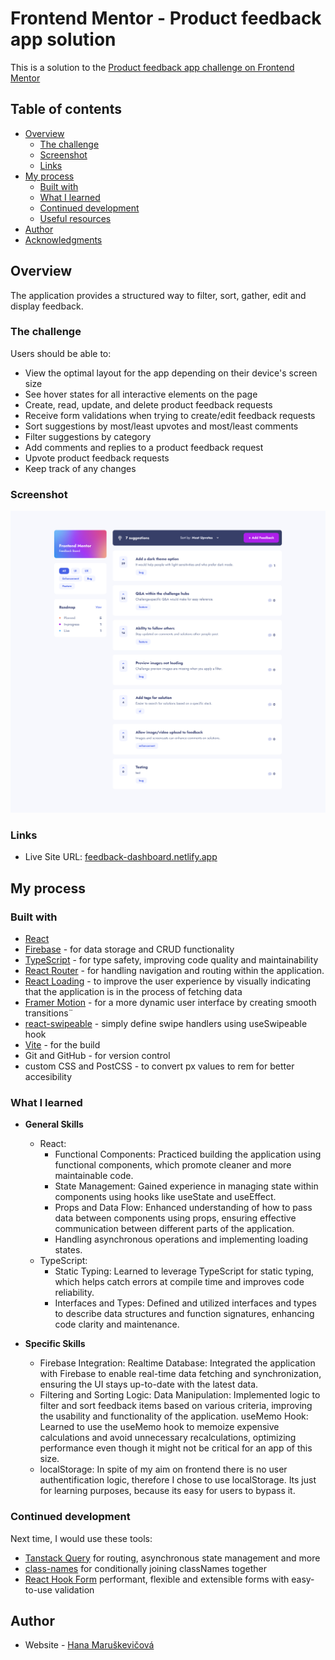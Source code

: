 # Frontend Mentor - Product feedback app solution

This is a solution to the [Product feedback app challenge on Frontend Mentor](https://www.frontendmentor.io/challenges/product-feedback-app-wbvUYqjR6)

## Table of contents

- [Overview](#overview)
  - [The challenge](#the-challenge)
  - [Screenshot](#screenshot)
  - [Links](#links)
- [My process](#my-process)
  - [Built with](#built-with)
  - [What I learned](#what-i-learned)
  - [Continued development](#continued-development)
  - [Useful resources](#useful-resources)
- [Author](#author)
- [Acknowledgments](#acknowledgments)

## Overview

The application provides a structured way to filter, sort, gather, edit and display feedback.

### The challenge

Users should be able to:

- View the optimal layout for the app depending on their device's screen size
- See hover states for all interactive elements on the page
- Create, read, update, and delete product feedback requests
- Receive form validations when trying to create/edit feedback requests
- Sort suggestions by most/least upvotes and most/least comments
- Filter suggestions by category
- Add comments and replies to a product feedback request
- Upvote product feedback requests
- Keep track of any changes

### Screenshot

![](./screenshot.png)

### Links

- Live Site URL: [feedback-dashboard.netlify.app](https://feedback-dashboard.netlify.app/)

## My process

### Built with

- [React](https://reactjs.org/)
- [Firebase](https://firebase.google.com/) - for data storage and CRUD functionality
- [TypeScript](https://www.typescriptlang.org/) - for type safety, improving code quality and maintainability
- [React Router](https://reactrouter.com/en/main) - for handling navigation and routing within the application.
- [React Loading](https://www.npmjs.com/package/react-loading) - to improve the user experience by visually indicating that the application is in the process of fetching data
- [Framer Motion](https://www.framer.com/motion/) - for a more dynamic user interface by creating smooth transitions¨
- [react-swipeable](https://www.npmjs.com/package/react-swipeable) - simply define swipe handlers using useSwipeable hook
- [Vite](https://vitejs.dev/) - for the build
- Git and GitHub - for version control
- custom CSS and PostCSS - to convert px values to rem for better accesibility

### What I learned

- **General Skills**

    - React:
        - Functional Components: Practiced building the application using functional components, which promote cleaner and more maintainable code.
        - State Management: Gained experience in managing state within components using hooks like useState and useEffect.
        - Props and Data Flow: Enhanced understanding of how to pass data between components using props, ensuring effective communication between   different parts of the application.
        - Handling asynchronous operations and implementing loading states.
    - TypeScript:
        - Static Typing: Learned to leverage TypeScript for static typing, which helps catch errors at compile time and improves code reliability.
        - Interfaces and Types: Defined and utilized interfaces and types to describe data structures and function signatures, enhancing code clarity and maintenance.

- **Specific Skills**

    - Firebase Integration:
        Realtime Database: Integrated the application with Firebase to enable real-time data fetching and synchronization, ensuring the UI stays up-to-date with the latest data.
    - Filtering and Sorting Logic:
        Data Manipulation: Implemented logic to filter and sort feedback items based on various criteria, improving the usability and functionality of the application.
        useMemo Hook: Learned to use the useMemo hook to memoize expensive calculations and avoid unnecessary recalculations, optimizing performance even though it might not be critical for an app of this size.
    - localStorage:
        In spite of my aim on frontend there is no user authentification logic, therefore I chose to use localStorage. Its just for learning purposes, because its easy for users to bypass it.

### Continued development

Next time, I would use these tools:
- [Tanstack Query](https://tanstack.com/) for routing, asynchronous state management and more
- [class-names](https://github.com/JedWatson/classnames) for conditionally joining classNames together
- [React Hook Form](https://react-hook-form.com/) performant, flexible and extensible forms with easy-to-use validation

## Author

- Website - [Hana Maruškevičová](hanamarus.cz)
